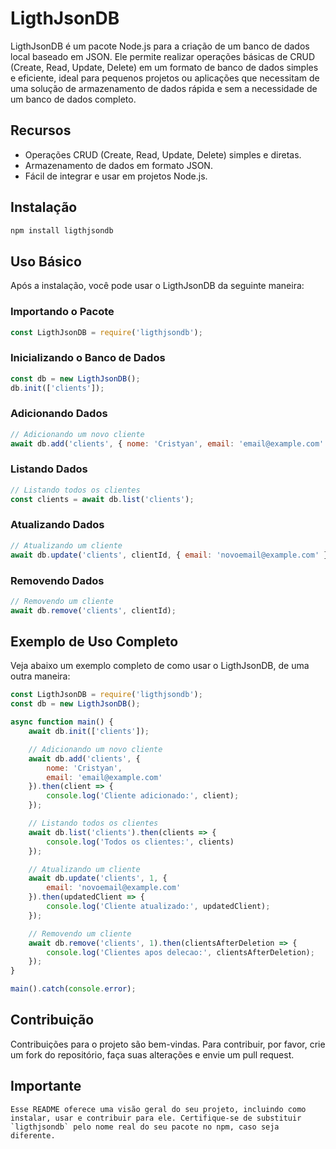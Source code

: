 # LigthJsonDB

LigthJsonDB é um pacote Node.js para a criação de um banco de dados local baseado em JSON. Ele permite realizar operações básicas de CRUD (Create, Read, Update, Delete) em um formato de banco de dados simples e eficiente, ideal para pequenos projetos ou aplicações que necessitam de uma solução de armazenamento de dados rápida e sem a necessidade de um banco de dados completo.

## Recursos

- Operações CRUD (Create, Read, Update, Delete) simples e diretas.
- Armazenamento de dados em formato JSON.
- Fácil de integrar e usar em projetos Node.js.

## Instalação

```bash
npm install ligthjsondb
```

## Uso Básico

Após a instalação, você pode usar o LigthJsonDB da seguinte maneira:

### Importando o Pacote

```javascript
const LigthJsonDB = require('ligthjsondb');
```

### Inicializando o Banco de Dados

```javascript
const db = new LigthJsonDB();
db.init(['clients']);
```

### Adicionando Dados

```javascript
// Adicionando um novo cliente
await db.add('clients', { nome: 'Cristyan', email: 'email@example.com' });
```

### Listando Dados

```javascript
// Listando todos os clientes
const clients = await db.list('clients');
```

### Atualizando Dados

```javascript
// Atualizando um cliente
await db.update('clients', clientId, { email: 'novoemail@example.com' });
```

### Removendo Dados

```javascript
// Removendo um cliente
await db.remove('clients', clientId);
```

## Exemplo de Uso Completo

Veja abaixo um exemplo completo de como usar o LigthJsonDB, de uma outra maneira:

```javascript
const LigthJsonDB = require('ligthjsondb');
const db = new LigthJsonDB();

async function main() {
    await db.init(['clients']);

    // Adicionando um novo cliente
    await db.add('clients', { 
        nome: 'Cristyan',
        email: 'email@example.com' 
    }).then(client => {
        console.log('Cliente adicionado:', client);
    });

    // Listando todos os clientes
    await db.list('clients').then(clients => {
        console.log('Todos os clientes:', clients)
    });

    // Atualizando um cliente
    await db.update('clients', 1, {
        email: 'novoemail@example.com'
    }).then(updatedClient => {
        console.log('Cliente atualizado:', updatedClient);
    });

    // Removendo um cliente
    await db.remove('clients', 1).then(clientsAfterDeletion => {
        console.log('Clientes apos delecao:', clientsAfterDeletion);
    });
}

main().catch(console.error);
```

## Contribuição

Contribuições para o projeto são bem-vindas. Para contribuir, por favor, crie um fork do repositório, faça suas alterações e envie um pull request.

## Importante

```
Esse README oferece uma visão geral do seu projeto, incluindo como instalar, usar e contribuir para ele. Certifique-se de substituir `ligthjsondb` pelo nome real do seu pacote no npm, caso seja diferente.